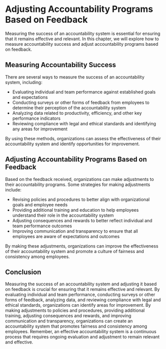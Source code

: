 Adjusting Accountability Programs Based on Feedback
================================================================================================

Measuring the success of an accountability system is essential for ensuring that it remains effective and relevant. In this chapter, we will explore how to measure accountability success and adjust accountability programs based on feedback.

Measuring Accountability Success
--------------------------------

There are several ways to measure the success of an accountability system, including:

* Evaluating individual and team performance against established goals and expectations
* Conducting surveys or other forms of feedback from employees to determine their perception of the accountability system
* Analyzing data related to productivity, efficiency, and other key performance indicators
* Reviewing compliance with legal and ethical standards and identifying any areas for improvement

By using these methods, organizations can assess the effectiveness of their accountability system and identify opportunities for improvement.

Adjusting Accountability Programs Based on Feedback
---------------------------------------------------

Based on the feedback received, organizations can make adjustments to their accountability programs. Some strategies for making adjustments include:

* Revising policies and procedures to better align with organizational goals and employee needs
* Providing additional training and education to help employees understand their role in the accountability system
* Adjusting consequences and rewards to better reflect individual and team performance outcomes
* Improving communication and transparency to ensure that all employees are aware of expectations and outcomes

By making these adjustments, organizations can improve the effectiveness of their accountability system and promote a culture of fairness and consistency among employees.

Conclusion
----------

Measuring the success of an accountability system and adjusting it based on feedback is crucial for ensuring that it remains effective and relevant. By evaluating individual and team performance, conducting surveys or other forms of feedback, analyzing data, and reviewing compliance with legal and ethical standards, organizations can identify areas for improvement. By making adjustments to policies and procedures, providing additional training, adjusting consequences and rewards, and improving communication and transparency, organizations can create an accountability system that promotes fairness and consistency among employees. Remember, an effective accountability system is a continuous process that requires ongoing evaluation and adjustment to remain relevant and effective.

